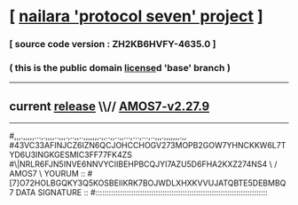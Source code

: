 
# [ [nailara 'protocol seven' project](http://nailara.network/) ]

### [ source code version : ZH2KB6HVFY-4635.0 ]

### ( this is the public domain [license](../license)d 'base' branch )
---
## current [release](https://github.com/nailara-technologies/protocol-7/releases) \\\\// [AMOS7-v2.27.9](https://github.com/nailara-technologies/protocol-7/releases/tag/AMOS7-v2.27.9)
---

#,,,.,,,,,...,.,,,,..,,,.,..,,..,,,,,,,.,,..,,..,,...,...,...,..,,,.,,,,,,,.,,
#43VC33AFINJCZ6IZN6QCJOHCCHOGV273MOPB2GOW7YHNCKKW6L7TYD6U3INGKGESMIC3FF77FK4ZS
#\\\|NRLR6FJN5INVE6NNVYCIIBEHPBCQJYI7AZU5D6FHA2KXZ274NS4 \ / AMOS7 \ YOURUM ::
#\[7]O72HOLBGQKY3Q5KOSBEIIKRK7BOJWDLXHXKVVUJATQBTE5DEBMBQ 7  DATA SIGNATURE ::
#:::::::::::::::::::::::::::::::::::::::::::::::::::::::::::::::::::::::::::::
